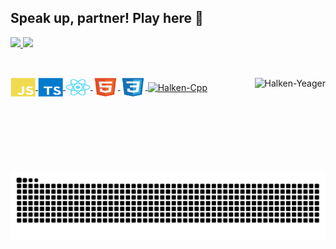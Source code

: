 ## Speak up, partner! Play here 👋



 <div>
  <a href="https://github.com/bruhalken">
  <img height="180em" src="https://github-readme-stats.vercel.app/api?username=bruhalken&show_icons=true&theme=synthwave&include_all_commits=true&count_private=true"/>
  <img height="130em" src="https://github-readme-stats.vercel.app/api/top-langs/?username=bruhalken&layout=compact&langs_count=7&theme=synthwave"/>
</div>
  
##
  
<div style="display: inline_block"><br>
  <img align="center" alt="Halken-Js" height="30" width="40" src="https://raw.githubusercontent.com/devicons/devicon/master/icons/javascript/javascript-plain.svg">
  <img align="center" alt="Halken-Ts" height="30" width="40" src="https://raw.githubusercontent.com/devicons/devicon/master/icons/typescript/typescript-plain.svg">
  <img align="center" alt="Halken-React" height="30" width="40" src="https://raw.githubusercontent.com/devicons/devicon/master/icons/react/react-original.svg">
  <img align="center" alt="Halken-HTML" height="30" width="40" src="https://raw.githubusercontent.com/devicons/devicon/master/icons/html5/html5-original.svg">
  <img align="center" alt="Halken-CSS" height="30" width="40" src="https://raw.githubusercontent.com/devicons/devicon/master/icons/css3/css3-original.svg">
  <img align="center" alt="Halken-Cpp" height="30" width="40" src="https://cdn.jsdelivr.net/gh/devicons/devicon/icons/cplusplus/cplusplus-original.svg">
  <img align="right"  alt="Halken-Yeager" height="150" src="https://pbs.twimg.com/profile_images/1333250827293605890/4ZmufG_j_400x400.jpg">
</div>
  
  ##
 
<div> 
 
  ![Snake animation](https://github.com/bruhalken/bruhalken/blob/output/github-contribution-grid-snake.svg)

 </div>

